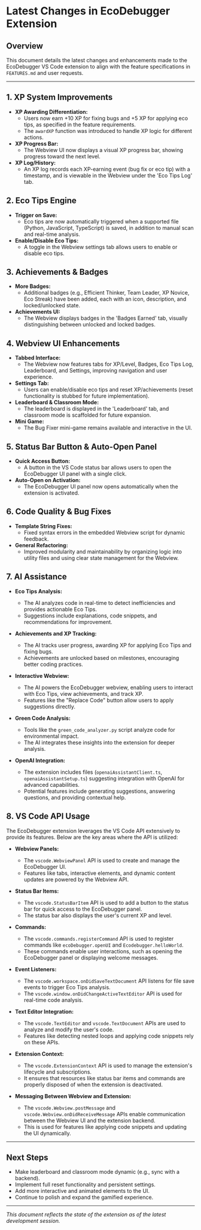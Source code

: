 # Latest Changes in EcoDebugger Extension

## Overview

This document details the latest changes and enhancements made to the EcoDebugger VS Code extension to align with the feature specifications in `FEATURES.md` and user requests.

---

## 1. XP System Improvements

- **XP Awarding Differentiation:**
  - Users now earn +10 XP for fixing bugs and +5 XP for applying eco tips, as specified in the feature requirements.
  - The `awardXP` function was introduced to handle XP logic for different actions.
- **XP Progress Bar:**
  - The Webview UI now displays a visual XP progress bar, showing progress toward the next level.
- **XP Log/History:**
  - An XP log records each XP-earning event (bug fix or eco tip) with a timestamp, and is viewable in the Webview under the 'Eco Tips Log' tab.

## 2. Eco Tips Engine

- **Trigger on Save:**
  - Eco tips are now automatically triggered when a supported file (Python, JavaScript, TypeScript) is saved, in addition to manual scan and real-time analysis.
- **Enable/Disable Eco Tips:**
  - A toggle in the Webview settings tab allows users to enable or disable eco tips.

## 3. Achievements & Badges

- **More Badges:**
  - Additional badges (e.g., Efficient Thinker, Team Leader, XP Novice, Eco Streak) have been added, each with an icon, description, and locked/unlocked state.
- **Achievements UI:**
  - The Webview displays badges in the 'Badges Earned' tab, visually distinguishing between unlocked and locked badges.

## 4. Webview UI Enhancements

- **Tabbed Interface:**
  - The Webview now features tabs for XP/Level, Badges, Eco Tips Log, Leaderboard, and Settings, improving navigation and user experience.
- **Settings Tab:**
  - Users can enable/disable eco tips and reset XP/achievements (reset functionality is stubbed for future implementation).
- **Leaderboard & Classroom Mode:**
  - The leaderboard is displayed in the 'Leaderboard' tab, and classroom mode is scaffolded for future expansion.
- **Mini Game:**
  - The Bug Fixer mini-game remains available and interactive in the UI.

## 5. Status Bar Button & Auto-Open Panel

- **Quick Access Button:**
  - A button in the VS Code status bar allows users to open the EcoDebugger UI panel with a single click.
- **Auto-Open on Activation:**
  - The EcoDebugger UI panel now opens automatically when the extension is activated.

## 6. Code Quality & Bug Fixes

- **Template String Fixes:**
  - Fixed syntax errors in the embedded Webview script for dynamic feedback.
- **General Refactoring:**
  - Improved modularity and maintainability by organizing logic into utility files and using clear state management for the Webview.

## 7. AI Assistance

- **Eco Tips Analysis:**
  - The AI analyzes code in real-time to detect inefficiencies and provides actionable Eco Tips.
  - Suggestions include explanations, code snippets, and recommendations for improvement.

- **Achievements and XP Tracking:**
  - The AI tracks user progress, awarding XP for applying Eco Tips and fixing bugs.
  - Achievements are unlocked based on milestones, encouraging better coding practices.

- **Interactive Webview:**
  - The AI powers the EcoDebugger webview, enabling users to interact with Eco Tips, view achievements, and track XP.
  - Features like the "Replace Code" button allow users to apply suggestions directly.

- **Green Code Analysis:**
  - Tools like the `green_code_analyzer.py` script analyze code for environmental impact.
  - The AI integrates these insights into the extension for deeper analysis.

- **OpenAI Integration:**
  - The extension includes files (`openaiAssistantClient.ts`, `openaiAssistantSetup.ts`) suggesting integration with OpenAI for advanced capabilities.
  - Potential features include generating suggestions, answering questions, and providing contextual help.

## 8. VS Code API Usage

The EcoDebugger extension leverages the VS Code API extensively to provide its features. Below are the key areas where the API is utilized:

- **Webview Panels:**
  - The `vscode.WebviewPanel` API is used to create and manage the EcoDebugger UI.
  - Features like tabs, interactive elements, and dynamic content updates are powered by the Webview API.

- **Status Bar Items:**
  - The `vscode.StatusBarItem` API is used to add a button to the status bar for quick access to the EcoDebugger panel.
  - The status bar also displays the user's current XP and level.

- **Commands:**
  - The `vscode.commands.registerCommand` API is used to register commands like `ecoDebugger.openUI` and `Ecodebugger.helloWorld`.
  - These commands enable user interactions, such as opening the EcoDebugger panel or displaying welcome messages.

- **Event Listeners:**
  - The `vscode.workspace.onDidSaveTextDocument` API listens for file save events to trigger Eco Tips analysis.
  - The `vscode.window.onDidChangeActiveTextEditor` API is used for real-time code analysis.

- **Text Editor Integration:**
  - The `vscode.TextEditor` and `vscode.TextDocument` APIs are used to analyze and modify the user's code.
  - Features like detecting nested loops and applying code snippets rely on these APIs.

- **Extension Context:**
  - The `vscode.ExtensionContext` API is used to manage the extension's lifecycle and subscriptions.
  - It ensures that resources like status bar items and commands are properly disposed of when the extension is deactivated.

- **Messaging Between Webview and Extension:**
  - The `vscode.Webview.postMessage` and `vscode.Webview.onDidReceiveMessage` APIs enable communication between the Webview UI and the extension backend.
  - This is used for features like applying code snippets and updating the UI dynamically.

---

## Next Steps

- Make leaderboard and classroom mode dynamic (e.g., sync with a backend).
- Implement full reset functionality and persistent settings.
- Add more interactive and animated elements to the UI.
- Continue to polish and expand the gamified experience.

---

*This document reflects the state of the extension as of the latest development session.*
